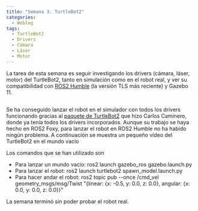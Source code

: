 ```yaml
---
title: "Semana 3. TurtleBot2"
categories:
  - Weblog
tags:
  - TurtleBot2
  - Drivers
  - Cámara
  - Láser
  - Motor
---
```


La tarea de esta semana es seguir investigando los drivers (cámara, láser, motor) del TurtleBot2, tanto en simulación como en el robot real, y ver su compatibilidad con [ROS2 Humble](https://docs.ros.org/en/foxy/Releases/Release-Humble-Hawksbill.html) (la versión TLS más reciente) y Gazebo 11.

## 

Se ha conseguido lanzar el robot en el simulador con todos los drivers funcionando gracias al [paquete de TurtleBot2](https://github.com/RoboticsLabURJC/2021-tfg-carlos-caminero/tree/main/turtlebot2/turtlebot2) que hizo Carlos Caminero, donde ya tenía todos los drivers incorporados. Aunque su trabajo se haya hecho en ROS2 Foxy, para lanzar el robot en ROS2 Humble no ha habido ningún problema. A continuación se muestra un pequeño vídeo del TurtleBot2 en el mundo vacío


Los comandos que se han utilizado son
- Para lanzar un mundo vacío:
  ros2 launch gazebo_ros gazebo.launch.py
- Para lanzar el robot:
  ros2 launch turtlebot2 spawn_model.launch.py
- Para hacer andar el robot:
  ros2 topic pub --once /cmd_vel geometry_msgs/msg/Twist "{linear: {x: -0.5, y: 0.0, z: 0.0}, angular: {x: 0.0, y: 0.0, z: 0.0}}"


La semana terminó sin poder probar el robot real.